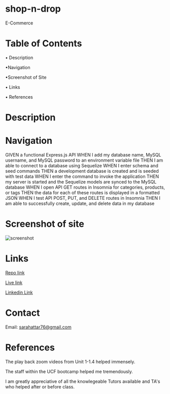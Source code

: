 # shop-n-drop
E-Commerce

# Table of Contents
• Description

•Navigation

•Screenshot of Site

• Links

• References

# Description




# Navigation

GIVEN a functional Express.js API
WHEN I add my database name, MySQL username, and MySQL password to an environment variable file
THEN I am able to connect to a database using Sequelize
WHEN I enter schema and seed commands
THEN a development database is created and is seeded with test data
WHEN I enter the command to invoke the application
THEN my server is started and the Sequelize models are synced to the MySQL database
WHEN I open API GET routes in Insomnia for categories, products, or tags
THEN the data for each of these routes is displayed in a formatted JSON
WHEN I test API POST, PUT, and DELETE routes in Insomnia
THEN I am able to successfully create, update, and delete data in my database


# Screenshot of site
<!-- add the right screenshot -->
![screenshot](./assets/images/.png)

# Links

<!-- add the correct link in the () -->

[Repo link](https://github.com/SarahAmel/sarahs-portfolio)   



[Live link](https://sarahamel.github.io/sarahs-portfolio/)



[Linkedin Link](https://www.linkedin.com/in/sarah-attar-477312235/)

# Contact
Email: sarahattar76@gmail.com

# References
The play back zoom videos from Unit 1-1.4 helped immensely.

The staff within the UCF bootcamp helped me tremendously.

I am greatly appreciative of all the knowlegeable Tutors available and TA's who helped after or before class.
